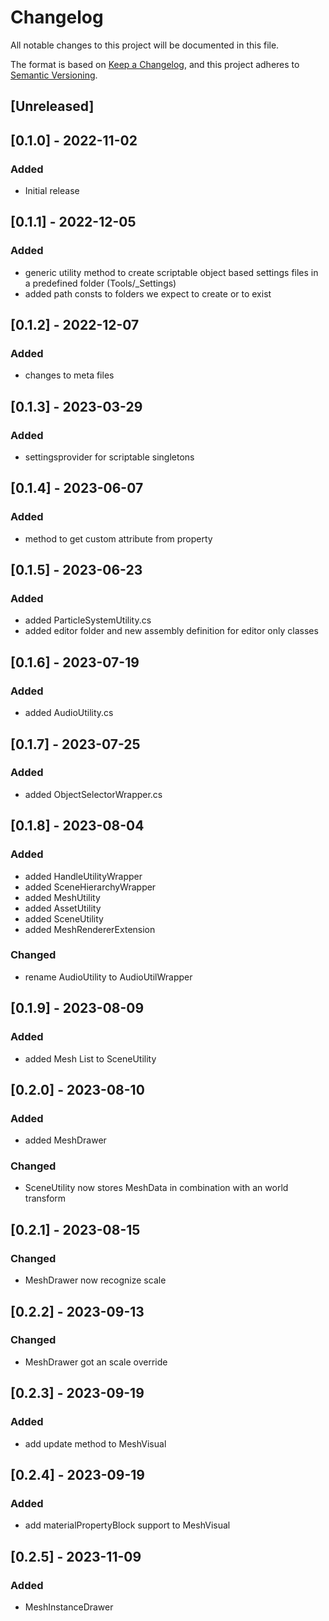 # Changelog
All notable changes to this project will be documented in this file.

The format is based on [Keep a Changelog](https://keepachangelog.com/en/1.0.0/),
and this project adheres to [Semantic Versioning](https://semver.org/spec/v2.0.0.html).

## [Unreleased]

## [0.1.0] - 2022-11-02
### Added
- Initial release

## [0.1.1] - 2022-12-05
### Added
- generic utility method to create scriptable object based settings files in a predefined folder (Tools/_Settings)
- added path consts to folders we expect to create or to exist

## [0.1.2] - 2022-12-07
### Added
- changes to meta files

## [0.1.3] - 2023-03-29
### Added
- settingsprovider for scriptable singletons

## [0.1.4] - 2023-06-07
### Added
- method to get custom attribute from property

## [0.1.5] - 2023-06-23
### Added
- added ParticleSystemUtility.cs
- added editor folder and new assembly definition for editor only classes

## [0.1.6] - 2023-07-19
### Added
- added AudioUtility.cs

## [0.1.7] - 2023-07-25
### Added
- added ObjectSelectorWrapper.cs

## [0.1.8] - 2023-08-04
### Added
- added HandleUtilityWrapper
- added SceneHierarchyWrapper
- added MeshUtility
- added AssetUtility
- added SceneUtility
- added MeshRendererExtension
### Changed
- rename AudioUtility to AudioUtilWrapper

## [0.1.9] - 2023-08-09
### Added
- added Mesh List to SceneUtility

## [0.2.0] - 2023-08-10
### Added
- added MeshDrawer
### Changed
- SceneUtility now stores MeshData in combination with an world transform

## [0.2.1] - 2023-08-15
### Changed
- MeshDrawer now recognize scale

## [0.2.2] - 2023-09-13
### Changed
- MeshDrawer got an scale override

## [0.2.3] - 2023-09-19
### Added
- add update method to MeshVisual

## [0.2.4] - 2023-09-19
### Added
- add materialPropertyBlock support to MeshVisual

## [0.2.5] - 2023-11-09
### Added
- MeshInstanceDrawer
